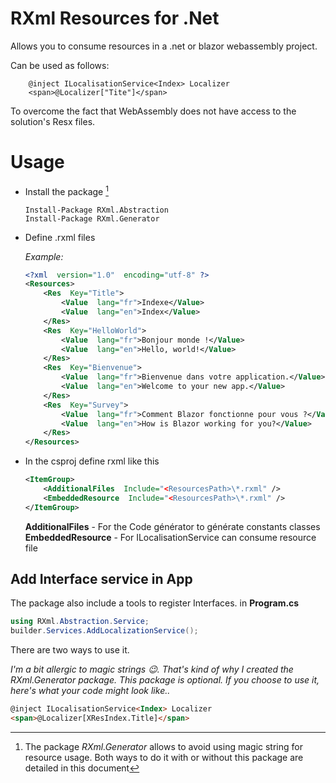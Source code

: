 ﻿# RXml Resources for .Net
 
Allows you to consume resources in a .net or blazor webassembly project.
 
Can be used as follows:
```html, csharp
    @inject ILocalisationService<Index> Localizer
    <span>@Localizer["Tite"]</span>
```
To overcome the fact that WebAssembly does not have access to the solution's Resx files.
 
 # Usage
- Install the package [^1]
	```
	Install-Package RXml.Abstraction
	Install-Package RXml.Generator
	```
- Define .rxml files
 
	*Example:*
	```xml
	<?xml  version="1.0"  encoding="utf-8" ?>
	<Resources>
		<Res  Key="Title">
			<Value  lang="fr">Indexe</Value>
			<Value  lang="en">Index</Value>
		</Res>
		<Res  Key="HelloWorld">
			<Value  lang="fr">Bonjour monde !</Value>
			<Value  lang="en">Hello, world!</Value> 
		</Res>
		<Res  Key="Bienvenue">
			<Value  lang="fr">Bienvenue dans votre application.</Value>
			<Value  lang="en">Welcome to your new app.</Value> 
		</Res>
		<Res  Key="Survey">
			<Value  lang="fr">Comment Blazor fonctionne pour vous ?</Value>
			<Value  lang="en">How is Blazor working for you?</Value>
		</Res> 
	</Resources>
	```
- In the csproj define rxml like this
	```xml
	<ItemGroup>
		<AdditionalFiles  Include="<ResourcesPath>\*.rxml" />
		<EmbeddedResource  Include="<ResourcesPath>\*.rxml" />
	</ItemGroup>
	```
	**AdditionalFiles** - For the Code générator to générate constants classes
	**EmbeddedResource** - For ILocalisationService can consume resource file
 
## Add Interface service in App
The package also include a tools to register Interfaces.
in **Program.cs** 
 
```csharp
using RXml.Abstraction.Service;
builder.Services.AddLocalizationService();
```
 
There are two ways to use it.
 
*I'm a bit allergic to magic strings *😉*. That's kind of why I created the RXml.Generator package. This package is optional. If you choose to use it, here's what your code might look like..*
```html
@inject ILocalisationService<Index> Localizer
<span>@Localizer[XResIndex.Title]</span>
```
		    
[^1]: The package *RXml.Generator* allows to avoid using magic string for resource usage. Both ways to do it with or without this package are detailed in this document
